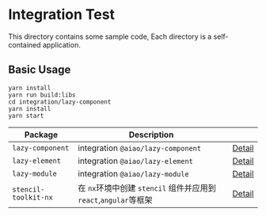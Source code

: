 # Integration Test

This directory contains some sample code, Each directory is a self-contained application.

## Basic Usage

```console
yarn install
yarn run build:libs
cd integration/lazy-component
yarn install
yarn start
```

| Package              | Description                                       |                                |
| -------------------- | ------------------------------------------------- | ------------------------------ |
| `lazy-component`     | integration `@aiao/lazy-component`                | [Detail](./lazy-component)     |
| `lazy-element`       | integration `@aiao/lazy-element`                  | [Detail](./lazy-element)       |
| `lazy-module`        | integration `@aiao/lazy-module`                   | [Detail](./lazy-module)        |
| `stencil-toolkit-nx` | 在 `nx`环境中创建 `stencil` 组件并应用到 `react`,`angular`等框架 | [Detail](./stencil-toolkit-nx) |
